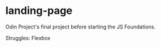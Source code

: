 # landing-page

Odin Project's final project before starting the JS Foundations. 

Struggles: 
Flexbox
